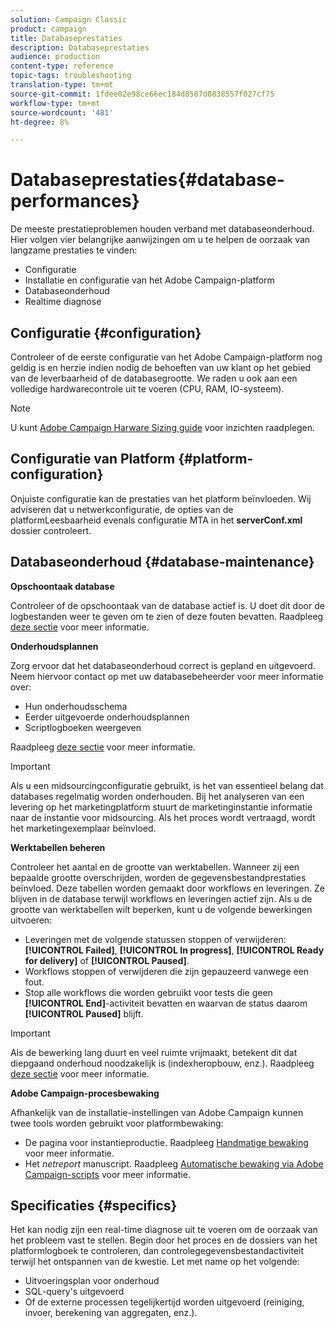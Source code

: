 ```yaml
---
solution: Campaign Classic
product: campaign
title: Databaseprestaties
description: Databaseprestaties
audience: production
content-type: reference
topic-tags: troubleshooting
translation-type: tm+mt
source-git-commit: 1fdee02e98ce66ec184d8587d0838557f027cf75
workflow-type: tm+mt
source-wordcount: '481'
ht-degree: 8%

---
```



# Databaseprestaties{#database-performances}

De meeste prestatieproblemen houden verband met databaseonderhoud. Hier volgen vier belangrijke aanwijzingen om u te helpen de oorzaak van langzame prestaties te vinden:

* Configuratie
* Installatie en configuratie van het Adobe Campaign-platform
* Databaseonderhoud
* Realtime diagnose

## Configuratie {#configuration}

Controleer of de eerste configuratie van het Adobe Campaign-platform nog geldig is en herzie indien nodig de behoeften van uw klant op het gebied van de leverbaarheid of de databasegrootte. We raden u ook aan een volledige hardwarecontrole uit te voeren (CPU, RAM, IO-systeem).

>[!NOTE]
>
>U kunt [Adobe Campaign Harware Sizing guide](https://helpx.adobe.com/nl/campaign/kb/hardware-sizing-guide.html) voor inzichten raadplegen.

## Configuratie van Platform {#platform-configuration}

Onjuiste configuratie kan de prestaties van het platform beïnvloeden. Wij adviseren dat u netwerkconfiguratie, de opties van de platformLeesbaarheid evenals configuratie MTA in het **serverConf.xml** dossier controleert.

## Databaseonderhoud {#database-maintenance}

**Opschoontaak database**

Controleer of de opschoontaak van de database actief is. U doet dit door de logbestanden weer te geven om te zien of deze fouten bevatten. Raadpleeg [deze sectie](../../production/using/database-cleanup-workflow.md) voor meer informatie.

**Onderhoudsplannen**

Zorg ervoor dat het databaseonderhoud correct is gepland en uitgevoerd. Neem hiervoor contact op met uw databasebeheerder voor meer informatie over:

* Hun onderhoudsschema
* Eerder uitgevoerde onderhoudsplannen
* Scriptlogboeken weergeven

Raadpleeg [deze sectie](../../production/using/recommendations.md) voor meer informatie.

>[!IMPORTANT]
>
>Als u een midsourcingconfiguratie gebruikt, is het van essentieel belang dat databases regelmatig worden onderhouden. Bij het analyseren van een levering op het marketingplatform stuurt de marketinginstantie informatie naar de instantie voor midsourcing. Als het proces wordt vertraagd, wordt het marketingexemplaar beïnvloed.

**Werktabellen beheren**

Controleer het aantal en de grootte van werktabellen. Wanneer zij een bepaalde grootte overschrijden, worden de gegevensbestandprestaties beïnvloed. Deze tabellen worden gemaakt door workflows en leveringen. Ze blijven in de database terwijl workflows en leveringen actief zijn. Als u de grootte van werktabellen wilt beperken, kunt u de volgende bewerkingen uitvoeren:

* Leveringen met de volgende statussen stoppen of verwijderen: **[!UICONTROL Failed]**, **[!UICONTROL In progress]**, **[!UICONTROL Ready for delivery]** of **[!UICONTROL Paused]**.
* Workflows stoppen of verwijderen die zijn gepauzeerd vanwege een fout.
* Stop alle workflows die worden gebruikt voor tests die geen **[!UICONTROL End]**-activiteit bevatten en waarvan de status daarom **[!UICONTROL Paused]** blijft.

>[!IMPORTANT]
>
>Als de bewerking lang duurt en veel ruimte vrijmaakt, betekent dit dat diepgaand onderhoud noodzakelijk is (indexheropbouw, enz.). Raadpleeg [deze sectie](../../production/using/recommendations.md) voor meer informatie.

**Adobe Campaign-procesbewaking**

Afhankelijk van de installatie-instellingen van Adobe Campaign kunnen twee tools worden gebruikt voor platformbewaking:

* De pagina voor instantieproductie. Raadpleeg [Handmatige bewaking](../../production/using/monitoring-processes.md#manual-monitoring) voor meer informatie.
* Het *netreport* manuscript. Raadpleeg [Automatische bewaking via Adobe Campaign-scripts](../../production/using/monitoring-processes.md#automatic-monitoring-via-adobe-campaign-scripts) voor meer informatie.

## Specificaties {#specifics}

Het kan nodig zijn een real-time diagnose uit te voeren om de oorzaak van het probleem vast te stellen. Begin door het proces en de dossiers van het platformlogboek te controleren, dan controlegegevensbestandactiviteit terwijl het ontspannen van de kwestie. Let met name op het volgende:

* Uitvoeringsplan voor onderhoud
* SQL-query&#39;s uitgevoerd
* Of de externe processen tegelijkertijd worden uitgevoerd (reiniging, invoer, berekening van aggregaten, enz.).
